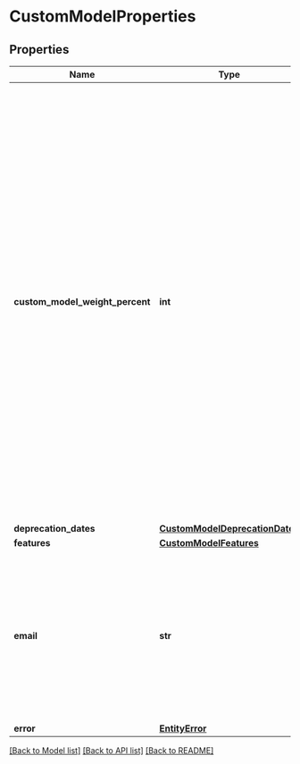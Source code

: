 # CustomModelProperties

## Properties
Name | Type | Description | Notes
------------ | ------------- | ------------- | -------------
**custom_model_weight_percent** | **int** | The weight of custom model between 1 (1% custom model and 99% base model) and 100 (100% custom model and 0% base model).  When this property is not set, the service chooses a suitable value (get the model to retrieve the selected weight).  Start without using this property. If needed, choose a larger (or smaller) weight to increase (or decrease) the impact of the custom model. | [optional] 
**deprecation_dates** | [**CustomModelDeprecationDates**](CustomModelDeprecationDates.md) |  | [optional] 
**features** | [**CustomModelFeatures**](CustomModelFeatures.md) |  | [optional] 
**email** | **str** | The email address to send email notifications to in case the operation completes.  The value will be removed after successfully sending the email. | [optional] 
**error** | [**EntityError**](EntityError.md) |  | [optional] 

[[Back to Model list]](../README.md#documentation-for-models) [[Back to API list]](../README.md#documentation-for-api-endpoints) [[Back to README]](../README.md)


